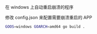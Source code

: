 在 windows 上自动重启崩溃的程序

修改 config.json 来配置需要崩溃重启的 APP

``` sh
GOOS=windows GOARCH=amd64 go build .
```